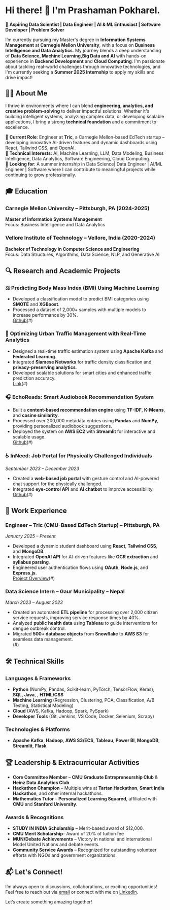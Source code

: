 # Hi there! 👋 I'm Prashaman Pokharel.

🚀 **Aspiring Data Scientist | Data Engineer | AI & ML Enthusiast | Software Developer | Problem Solver**

I’m currently pursuing my Master's degree in **Information Systems Management** at **Carnegie Mellon University**, with a focus on **Business Intelligence and Data Analytics**. My journey blends a deep understanding of **Data Science, Machine Learning,Big Data and AI** with hands-on experience in **Backend Development** and **Cloud Computing**. I'm passionate about tackling real-world challenges through innovative technologies, and I'm currently seeking a **Summer 2025 Internship** to apply my skills and drive impact!

## 👨‍💻 About Me

I thrive in environments where I can blend **engineering, analytics, and creative problem-solving** to deliver impactful solutions. Whether it's building intelligent systems, analyzing complex data, or developing scalable applications, I bring a strong **technical foundation** and a commitment to excellence.

🔹 **Current Role**: Engineer at **Tric**, a Carnegie Mellon-based EdTech startup – developing innovative AI-driven features and dynamic dashboards using React, Tailwind CSS, and OpenAI.  
🔹 **Technical Interests**: AI, Machine Learning, LLM, Data Modeling, Business Intelligence, Data Analytics, Software Engineering, Cloud Computing.  
🔹 **Looking for**: A summer internship in Data Science| Data Engineer | AI/ML Engineer | Software where I can contribute to meaningful projects while continuing to grow professionally.

## 🎓 Education

### **Carnegie Mellon University** – Pittsburgh, PA (2024-2025)  
**Master of Information Systems Management**  
Focus: Business Intelligence and Data Analytics  

### **Vellore Institute of Technology** – Vellore, India (2020-2024)  
**Bachelor of Technology in Computer Science and Engineering**  
Focus: Data Structures, Algorithms, Data Science, NLP, and Generative AI  

## 🔍 Research and Academic Projects


### ⚖️ **Predicting Body Mass Index (BMI) Using Machine Learning**  

- Developed a classification model to predict BMI categories using **SMOTE** and **XGBoost**.  
- Processed a dataset of 2,000+ samples with multiple models to increase performance by 30%.  
  [Github](https://github.com/PrashamanP/Predicting-Body-Mass-Index-BMI-Using-Machine-Learning-Algorithms)(#)


### 🚗 **Optimizing Urban Traffic Management with Real-Time Analytics**  

- Designed a real-time traffic estimation system using **Apache Kafka** and **Federated Learning**.  
- Integrated **Siamese Networks** for traffic density classification and **privacy-preserving analytics**.  
- Developed scalable solutions for smart cities and enhanced traffic prediction accuracy.  
[Link](https://drive.google.com/file/d/1HHNvcNNkd1dcGeYReQ92Rg3pmv1A-EPz/view?usp=sharing)(#)

### 🎧 **EchoReads: Smart Audiobook Recommendation System**  

- Built a **content-based recommendation engine** using **TF-IDF**, **K-Means**, and **cosine similarity**.  
- Processed over 200,000 metadata entries using **Pandas** and **NumPy**, providing personalized audiobook suggestions.  
- Deployed the system on **AWS EC2** with **Streamlit** for interactive and scalable usage.  
[Github](https://github.com/PrashamanP/Smart-Audiobook-Recommendation-System)(#)



### ♿ **InNeed: Job Portal for Physically Challenged Individuals**  
*September 2023 – December 2023*  
- Created a **web-based job portal** with gesture control and AI-powered chat support for the physically challenged.  
- Integrated **eye-control API** and **AI chatbot** to improve accessibility.  
[Github](https://github.com/PrashamanP/A-Job-Portal-for-Physically-Challenged-People-)(#)

## 💼 Work Experience

### **Engineer** – **Tric (CMU-Based EdTech Startup)** – Pittsburgh, PA  
*January 2025 – Present*  
- Developed a dynamic student dashboard using **React**, **Tailwind CSS**, and **MongoDB**.  
- Integrated **OpenAI API** for AI-driven features like **OCR extraction** and **syllabus parsing**.  
- Engineered user authentication flows using **OAuth**, **Node.js**, and **Express.js**.  
  [Project Overview](https://drive.google.com/file/d/1sw4wQWIy5HOlfDImIXum7oIupNNuiTcA/view?usp=sharing)(#)

### **Data Science Intern** – **Gaur Municipality** – Nepal  
*March 2023 – August 2023*  
- Created an automated **ETL pipeline** for processing over 2,000 citizen service requests, improving service response times by 40%.  
- Analyzed **public health data** using **Tableau** to guide interventions for dengue outbreak control.  
- Migrated **500+ database objects** from **Snowflake** to **AWS S3** for seamless data management.  
(#)

## 🛠️ Technical Skills

### **Languages & Frameworks**  
- **Python** (NumPy, Pandas, Scikit-learn, PyTorch, TensorFlow, Keras), **SQL**, **Java**, , **HTML/CSS**  
- **Machine Learning** (Regression, Clustering, PCA, Classification, A/B Testing, Statistical Modeling)  
- **Cloud** (AWS, Kafka, Hadoop, Spark, PySpark)  
- **Developer Tools** (Git, Jenkins, VS Code, Docker, Selenium, Scrapy)

### **Technologies & Platforms**  
- **Apache Kafka**, **Hadoop**, **AWS S3/ECS**, **Tableau**, **Power BI**, **MongoDB**, **Streamlit**, **Flask**

## 🏆 Leadership & Extracurricular Activities

- **Core Committee Member** – **CMU Graduate Entrepreneurship Club** & **Heinz Data Analytics Club**  
- **Hackathon Champion** – Multiple wins at **Tartan Hackathon**, **Smart India Hackathon**, and other internal hackathons.  
- **Mathematics Tutor** – **Personalized Learning Squared**, affiliated with **CMU** and **Stanford University**.

### **Awards & Recognitions**  
- **STUDY IN INDIA Scholarship** – Merit-based award of $12,000.
- **CMU Merit Scholarship**- Award of 20% of tuition fee
- **MUN/Debate Achievements** – Victory in national and international Model United Nations and debate events.  
- **Community Service Awards** – Recognized for outstanding volunteer efforts with NGOs and government organizations.

## 📬 Let's Connect!  
I’m always open to discussions, collaborations, or exciting opportunities! Feel free to reach out via [email](mailto:ppokhare@andrew.cmu.edu) or connect with me on [LinkedIn](https://www.linkedin.com/in/prashamanpok). 

Let’s create something amazing together!





